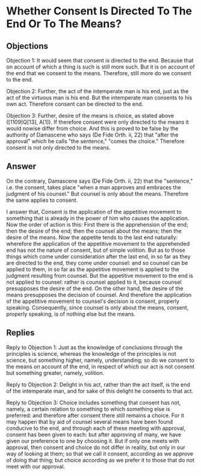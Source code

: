 # Whether Consent Is Directed To The End Or To The Means?

## Objections

Objection 1: It would seem that consent is directed to the end. Because that on account of which a thing is such is still more such. But it is on account of the end that we consent to the means. Therefore, still more do we consent to the end.

Objection 2: Further, the act of the intemperate man is his end, just as the act of the virtuous man is his end. But the intemperate man consents to his own act. Therefore consent can be directed to the end.

Objection 3: Further, desire of the means is choice, as stated above ([1109]Q[13], A[1]). If therefore consent were only directed to the means it would nowise differ from choice. And this is proved to be false by the authority of Damascene who says (De Fide Orth. ii, 22) that "after the approval" which he calls "the sentence," "comes the choice." Therefore consent is not only directed to the means.

## Answer

On the contrary, Damascene says (De Fide Orth. ii, 22) that the "sentence," i.e. the consent, takes place "when a man approves and embraces the judgment of his counsel." But counsel is only about the means. Therefore the same applies to consent.

I answer that, Consent is the application of the appetitive movement to something that is already in the power of him who causes the application. Now the order of action is this: First there is the apprehension of the end; then the desire of the end; then the counsel about the means; then the desire of the means. Now the appetite tends to the last end naturally: wherefore the application of the appetitive movement to the apprehended end has not the nature of consent, but of simple volition. But as to those things which come under consideration after the last end, in so far as they are directed to the end, they come under counsel: and so counsel can be applied to them, in so far as the appetitive movement is applied to the judgment resulting from counsel. But the appetitive movement to the end is not applied to counsel: rather is counsel applied to it, because counsel presupposes the desire of the end. On the other hand, the desire of the means presupposes the decision of counsel. And therefore the application of the appetitive movement to counsel's decision is consent, properly speaking. Consequently, since counsel is only about the means, consent, properly speaking, is of nothing else but the means.

## Replies

Reply to Objection 1: Just as the knowledge of conclusions through the principles is science, whereas the knowledge of the principles is not science, but something higher, namely, understanding; so do we consent to the means on account of the end, in respect of which our act is not consent but something greater, namely, volition.

Reply to Objection 2: Delight in his act, rather than the act itself, is the end of the intemperate man, and for sake of this delight he consents to that act.

Reply to Objection 3: Choice includes something that consent has not, namely, a certain relation to something to which something else is preferred: and therefore after consent there still remains a choice. For it may happen that by aid of counsel several means have been found conducive to the end, and through each of these meeting with approval, consent has been given to each: but after approving of many, we have given our preference to one by choosing it. But if only one meets with approval, then consent and choice do not differ in reality, but only in our way of looking at them; so that we call it consent, according as we approve of doing that thing; but choice according as we prefer it to those that do not meet with our approval.